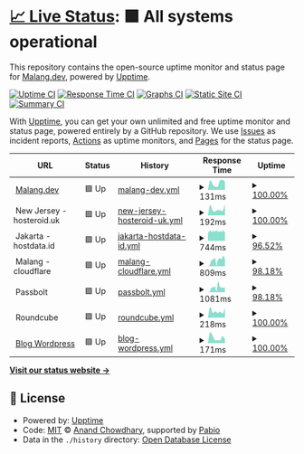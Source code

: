 # [📈 Live Status](https://malang-dev.github.io/upptime): <!--live status--> **🟩 All systems operational**

This repository contains the open-source uptime monitor and status page for [Malang.dev](https://malang.dev), powered by [Upptime](https://github.com/upptime/upptime).

[![Uptime CI](https://github.com/malang-dev/upptime/workflows/Uptime%20CI/badge.svg)](https://github.com/malang-dev/upptime/actions?query=workflow%3A%22Uptime+CI%22)
[![Response Time CI](https://github.com/malang-dev/upptime/workflows/Response%20Time%20CI/badge.svg)](https://github.com/malang-dev/upptime/actions?query=workflow%3A%22Response+Time+CI%22)
[![Graphs CI](https://github.com/malang-dev/upptime/workflows/Graphs%20CI/badge.svg)](https://github.com/malang-dev/upptime/actions?query=workflow%3A%22Graphs+CI%22)
[![Static Site CI](https://github.com/malang-dev/upptime/workflows/Static%20Site%20CI/badge.svg)](https://github.com/malang-dev/upptime/actions?query=workflow%3A%22Static+Site+CI%22)
[![Summary CI](https://github.com/malang-dev/upptime/workflows/Summary%20CI/badge.svg)](https://github.com/malang-dev/upptime/actions?query=workflow%3A%22Summary+CI%22)

With [Upptime](https://upptime.js.org), you can get your own unlimited and free uptime monitor and status page, powered entirely by a GitHub repository. We use [Issues](https://github.com/malang-dev/upptime/issues) as incident reports, [Actions](https://github.com/malang-dev/upptime/actions) as uptime monitors, and [Pages](https://malang-dev.github.io/upptime) for the status page.

<!--start: status pages-->
<!-- This summary is generated by Upptime (https://github.com/upptime/upptime) -->
<!-- Do not edit this manually, your changes will be overwritten -->
<!-- prettier-ignore -->
| URL | Status | History | Response Time | Uptime |
| --- | ------ | ------- | ------------- | ------ |
| <img alt="" src="https://icons.duckduckgo.com/ip3/malang.agency.ico" height="13"> [Malang.dev](https://malang.agency) | 🟩 Up | [malang-dev.yml](https://github.com/malang-dev/upptime/commits/HEAD/history/malang-dev.yml) | <details><summary><img alt="Response time graph" src="./graphs/malang-dev/response-time-week.png" height="20"> 131ms</summary><br><a href="https://status.malang.dev/history/malang-dev"><img alt="Response time 837" src="https://img.shields.io/endpoint?url=https%3A%2F%2Fraw.githubusercontent.com%2Fmalang-dev%2Fupptime%2FHEAD%2Fapi%2Fmalang-dev%2Fresponse-time.json"></a><br><a href="https://status.malang.dev/history/malang-dev"><img alt="24-hour response time 66" src="https://img.shields.io/endpoint?url=https%3A%2F%2Fraw.githubusercontent.com%2Fmalang-dev%2Fupptime%2FHEAD%2Fapi%2Fmalang-dev%2Fresponse-time-day.json"></a><br><a href="https://status.malang.dev/history/malang-dev"><img alt="7-day response time 131" src="https://img.shields.io/endpoint?url=https%3A%2F%2Fraw.githubusercontent.com%2Fmalang-dev%2Fupptime%2FHEAD%2Fapi%2Fmalang-dev%2Fresponse-time-week.json"></a><br><a href="https://status.malang.dev/history/malang-dev"><img alt="30-day response time 185" src="https://img.shields.io/endpoint?url=https%3A%2F%2Fraw.githubusercontent.com%2Fmalang-dev%2Fupptime%2FHEAD%2Fapi%2Fmalang-dev%2Fresponse-time-month.json"></a><br><a href="https://status.malang.dev/history/malang-dev"><img alt="1-year response time 837" src="https://img.shields.io/endpoint?url=https%3A%2F%2Fraw.githubusercontent.com%2Fmalang-dev%2Fupptime%2FHEAD%2Fapi%2Fmalang-dev%2Fresponse-time-year.json"></a></details> | <details><summary><a href="https://status.malang.dev/history/malang-dev">100.00%</a></summary><a href="https://status.malang.dev/history/malang-dev"><img alt="All-time uptime 97.05%" src="https://img.shields.io/endpoint?url=https%3A%2F%2Fraw.githubusercontent.com%2Fmalang-dev%2Fupptime%2FHEAD%2Fapi%2Fmalang-dev%2Fuptime.json"></a><br><a href="https://status.malang.dev/history/malang-dev"><img alt="24-hour uptime 100.00%" src="https://img.shields.io/endpoint?url=https%3A%2F%2Fraw.githubusercontent.com%2Fmalang-dev%2Fupptime%2FHEAD%2Fapi%2Fmalang-dev%2Fuptime-day.json"></a><br><a href="https://status.malang.dev/history/malang-dev"><img alt="7-day uptime 100.00%" src="https://img.shields.io/endpoint?url=https%3A%2F%2Fraw.githubusercontent.com%2Fmalang-dev%2Fupptime%2FHEAD%2Fapi%2Fmalang-dev%2Fuptime-week.json"></a><br><a href="https://status.malang.dev/history/malang-dev"><img alt="30-day uptime 100.00%" src="https://img.shields.io/endpoint?url=https%3A%2F%2Fraw.githubusercontent.com%2Fmalang-dev%2Fupptime%2FHEAD%2Fapi%2Fmalang-dev%2Fuptime-month.json"></a><br><a href="https://status.malang.dev/history/malang-dev"><img alt="1-year uptime 97.05%" src="https://img.shields.io/endpoint?url=https%3A%2F%2Fraw.githubusercontent.com%2Fmalang-dev%2Fupptime%2FHEAD%2Fapi%2Fmalang-dev%2Fuptime-year.json"></a></details>
| <img alt="" src="https://icons.duckduckgo.com/ip3/null.ico" height="13"> New Jersey - hosteroid.uk | 🟩 Up | [new-jersey-hosteroid-uk.yml](https://github.com/malang-dev/upptime/commits/HEAD/history/new-jersey-hosteroid-uk.yml) | <details><summary><img alt="Response time graph" src="./graphs/new-jersey-hosteroid-uk/response-time-week.png" height="20"> 192ms</summary><br><a href="https://status.malang.dev/history/new-jersey-hosteroid-uk"><img alt="Response time 213" src="https://img.shields.io/endpoint?url=https%3A%2F%2Fraw.githubusercontent.com%2Fmalang-dev%2Fupptime%2FHEAD%2Fapi%2Fnew-jersey-hosteroid-uk%2Fresponse-time.json"></a><br><a href="https://status.malang.dev/history/new-jersey-hosteroid-uk"><img alt="24-hour response time 169" src="https://img.shields.io/endpoint?url=https%3A%2F%2Fraw.githubusercontent.com%2Fmalang-dev%2Fupptime%2FHEAD%2Fapi%2Fnew-jersey-hosteroid-uk%2Fresponse-time-day.json"></a><br><a href="https://status.malang.dev/history/new-jersey-hosteroid-uk"><img alt="7-day response time 192" src="https://img.shields.io/endpoint?url=https%3A%2F%2Fraw.githubusercontent.com%2Fmalang-dev%2Fupptime%2FHEAD%2Fapi%2Fnew-jersey-hosteroid-uk%2Fresponse-time-week.json"></a><br><a href="https://status.malang.dev/history/new-jersey-hosteroid-uk"><img alt="30-day response time 232" src="https://img.shields.io/endpoint?url=https%3A%2F%2Fraw.githubusercontent.com%2Fmalang-dev%2Fupptime%2FHEAD%2Fapi%2Fnew-jersey-hosteroid-uk%2Fresponse-time-month.json"></a><br><a href="https://status.malang.dev/history/new-jersey-hosteroid-uk"><img alt="1-year response time 213" src="https://img.shields.io/endpoint?url=https%3A%2F%2Fraw.githubusercontent.com%2Fmalang-dev%2Fupptime%2FHEAD%2Fapi%2Fnew-jersey-hosteroid-uk%2Fresponse-time-year.json"></a></details> | <details><summary><a href="https://status.malang.dev/history/new-jersey-hosteroid-uk">100.00%</a></summary><a href="https://status.malang.dev/history/new-jersey-hosteroid-uk"><img alt="All-time uptime 99.82%" src="https://img.shields.io/endpoint?url=https%3A%2F%2Fraw.githubusercontent.com%2Fmalang-dev%2Fupptime%2FHEAD%2Fapi%2Fnew-jersey-hosteroid-uk%2Fuptime.json"></a><br><a href="https://status.malang.dev/history/new-jersey-hosteroid-uk"><img alt="24-hour uptime 100.00%" src="https://img.shields.io/endpoint?url=https%3A%2F%2Fraw.githubusercontent.com%2Fmalang-dev%2Fupptime%2FHEAD%2Fapi%2Fnew-jersey-hosteroid-uk%2Fuptime-day.json"></a><br><a href="https://status.malang.dev/history/new-jersey-hosteroid-uk"><img alt="7-day uptime 100.00%" src="https://img.shields.io/endpoint?url=https%3A%2F%2Fraw.githubusercontent.com%2Fmalang-dev%2Fupptime%2FHEAD%2Fapi%2Fnew-jersey-hosteroid-uk%2Fuptime-week.json"></a><br><a href="https://status.malang.dev/history/new-jersey-hosteroid-uk"><img alt="30-day uptime 100.00%" src="https://img.shields.io/endpoint?url=https%3A%2F%2Fraw.githubusercontent.com%2Fmalang-dev%2Fupptime%2FHEAD%2Fapi%2Fnew-jersey-hosteroid-uk%2Fuptime-month.json"></a><br><a href="https://status.malang.dev/history/new-jersey-hosteroid-uk"><img alt="1-year uptime 99.82%" src="https://img.shields.io/endpoint?url=https%3A%2F%2Fraw.githubusercontent.com%2Fmalang-dev%2Fupptime%2FHEAD%2Fapi%2Fnew-jersey-hosteroid-uk%2Fuptime-year.json"></a></details>
| <img alt="" src="https://icons.duckduckgo.com/ip3/null.ico" height="13"> Jakarta - hostdata.id | 🟩 Up | [jakarta-hostdata-id.yml](https://github.com/malang-dev/upptime/commits/HEAD/history/jakarta-hostdata-id.yml) | <details><summary><img alt="Response time graph" src="./graphs/jakarta-hostdata-id/response-time-week.png" height="20"> 744ms</summary><br><a href="https://status.malang.dev/history/jakarta-hostdata-id"><img alt="Response time 804" src="https://img.shields.io/endpoint?url=https%3A%2F%2Fraw.githubusercontent.com%2Fmalang-dev%2Fupptime%2FHEAD%2Fapi%2Fjakarta-hostdata-id%2Fresponse-time.json"></a><br><a href="https://status.malang.dev/history/jakarta-hostdata-id"><img alt="24-hour response time 824" src="https://img.shields.io/endpoint?url=https%3A%2F%2Fraw.githubusercontent.com%2Fmalang-dev%2Fupptime%2FHEAD%2Fapi%2Fjakarta-hostdata-id%2Fresponse-time-day.json"></a><br><a href="https://status.malang.dev/history/jakarta-hostdata-id"><img alt="7-day response time 744" src="https://img.shields.io/endpoint?url=https%3A%2F%2Fraw.githubusercontent.com%2Fmalang-dev%2Fupptime%2FHEAD%2Fapi%2Fjakarta-hostdata-id%2Fresponse-time-week.json"></a><br><a href="https://status.malang.dev/history/jakarta-hostdata-id"><img alt="30-day response time 754" src="https://img.shields.io/endpoint?url=https%3A%2F%2Fraw.githubusercontent.com%2Fmalang-dev%2Fupptime%2FHEAD%2Fapi%2Fjakarta-hostdata-id%2Fresponse-time-month.json"></a><br><a href="https://status.malang.dev/history/jakarta-hostdata-id"><img alt="1-year response time 804" src="https://img.shields.io/endpoint?url=https%3A%2F%2Fraw.githubusercontent.com%2Fmalang-dev%2Fupptime%2FHEAD%2Fapi%2Fjakarta-hostdata-id%2Fresponse-time-year.json"></a></details> | <details><summary><a href="https://status.malang.dev/history/jakarta-hostdata-id">96.52%</a></summary><a href="https://status.malang.dev/history/jakarta-hostdata-id"><img alt="All-time uptime 98.99%" src="https://img.shields.io/endpoint?url=https%3A%2F%2Fraw.githubusercontent.com%2Fmalang-dev%2Fupptime%2FHEAD%2Fapi%2Fjakarta-hostdata-id%2Fuptime.json"></a><br><a href="https://status.malang.dev/history/jakarta-hostdata-id"><img alt="24-hour uptime 98.78%" src="https://img.shields.io/endpoint?url=https%3A%2F%2Fraw.githubusercontent.com%2Fmalang-dev%2Fupptime%2FHEAD%2Fapi%2Fjakarta-hostdata-id%2Fuptime-day.json"></a><br><a href="https://status.malang.dev/history/jakarta-hostdata-id"><img alt="7-day uptime 96.52%" src="https://img.shields.io/endpoint?url=https%3A%2F%2Fraw.githubusercontent.com%2Fmalang-dev%2Fupptime%2FHEAD%2Fapi%2Fjakarta-hostdata-id%2Fuptime-week.json"></a><br><a href="https://status.malang.dev/history/jakarta-hostdata-id"><img alt="30-day uptime 99.10%" src="https://img.shields.io/endpoint?url=https%3A%2F%2Fraw.githubusercontent.com%2Fmalang-dev%2Fupptime%2FHEAD%2Fapi%2Fjakarta-hostdata-id%2Fuptime-month.json"></a><br><a href="https://status.malang.dev/history/jakarta-hostdata-id"><img alt="1-year uptime 98.99%" src="https://img.shields.io/endpoint?url=https%3A%2F%2Fraw.githubusercontent.com%2Fmalang-dev%2Fupptime%2FHEAD%2Fapi%2Fjakarta-hostdata-id%2Fuptime-year.json"></a></details>
| <img alt="" src="https://icons.duckduckgo.com/ip3/null.ico" height="13"> Malang - cloudflare | 🟩 Up | [malang-cloudflare.yml](https://github.com/malang-dev/upptime/commits/HEAD/history/malang-cloudflare.yml) | <details><summary><img alt="Response time graph" src="./graphs/malang-cloudflare/response-time-week.png" height="20"> 809ms</summary><br><a href="https://status.malang.dev/history/malang-cloudflare"><img alt="Response time 774" src="https://img.shields.io/endpoint?url=https%3A%2F%2Fraw.githubusercontent.com%2Fmalang-dev%2Fupptime%2FHEAD%2Fapi%2Fmalang-cloudflare%2Fresponse-time.json"></a><br><a href="https://status.malang.dev/history/malang-cloudflare"><img alt="24-hour response time 802" src="https://img.shields.io/endpoint?url=https%3A%2F%2Fraw.githubusercontent.com%2Fmalang-dev%2Fupptime%2FHEAD%2Fapi%2Fmalang-cloudflare%2Fresponse-time-day.json"></a><br><a href="https://status.malang.dev/history/malang-cloudflare"><img alt="7-day response time 809" src="https://img.shields.io/endpoint?url=https%3A%2F%2Fraw.githubusercontent.com%2Fmalang-dev%2Fupptime%2FHEAD%2Fapi%2Fmalang-cloudflare%2Fresponse-time-week.json"></a><br><a href="https://status.malang.dev/history/malang-cloudflare"><img alt="30-day response time 763" src="https://img.shields.io/endpoint?url=https%3A%2F%2Fraw.githubusercontent.com%2Fmalang-dev%2Fupptime%2FHEAD%2Fapi%2Fmalang-cloudflare%2Fresponse-time-month.json"></a><br><a href="https://status.malang.dev/history/malang-cloudflare"><img alt="1-year response time 774" src="https://img.shields.io/endpoint?url=https%3A%2F%2Fraw.githubusercontent.com%2Fmalang-dev%2Fupptime%2FHEAD%2Fapi%2Fmalang-cloudflare%2Fresponse-time-year.json"></a></details> | <details><summary><a href="https://status.malang.dev/history/malang-cloudflare">98.18%</a></summary><a href="https://status.malang.dev/history/malang-cloudflare"><img alt="All-time uptime 96.72%" src="https://img.shields.io/endpoint?url=https%3A%2F%2Fraw.githubusercontent.com%2Fmalang-dev%2Fupptime%2FHEAD%2Fapi%2Fmalang-cloudflare%2Fuptime.json"></a><br><a href="https://status.malang.dev/history/malang-cloudflare"><img alt="24-hour uptime 100.00%" src="https://img.shields.io/endpoint?url=https%3A%2F%2Fraw.githubusercontent.com%2Fmalang-dev%2Fupptime%2FHEAD%2Fapi%2Fmalang-cloudflare%2Fuptime-day.json"></a><br><a href="https://status.malang.dev/history/malang-cloudflare"><img alt="7-day uptime 98.18%" src="https://img.shields.io/endpoint?url=https%3A%2F%2Fraw.githubusercontent.com%2Fmalang-dev%2Fupptime%2FHEAD%2Fapi%2Fmalang-cloudflare%2Fuptime-week.json"></a><br><a href="https://status.malang.dev/history/malang-cloudflare"><img alt="30-day uptime 92.84%" src="https://img.shields.io/endpoint?url=https%3A%2F%2Fraw.githubusercontent.com%2Fmalang-dev%2Fupptime%2FHEAD%2Fapi%2Fmalang-cloudflare%2Fuptime-month.json"></a><br><a href="https://status.malang.dev/history/malang-cloudflare"><img alt="1-year uptime 96.72%" src="https://img.shields.io/endpoint?url=https%3A%2F%2Fraw.githubusercontent.com%2Fmalang-dev%2Fupptime%2FHEAD%2Fapi%2Fmalang-cloudflare%2Fuptime-year.json"></a></details>
| <img alt="" src="https://icons.duckduckgo.com/ip3/null.ico" height="13"> Passbolt | 🟩 Up | [passbolt.yml](https://github.com/malang-dev/upptime/commits/HEAD/history/passbolt.yml) | <details><summary><img alt="Response time graph" src="./graphs/passbolt/response-time-week.png" height="20"> 1081ms</summary><br><a href="https://status.malang.dev/history/passbolt"><img alt="Response time 1029" src="https://img.shields.io/endpoint?url=https%3A%2F%2Fraw.githubusercontent.com%2Fmalang-dev%2Fupptime%2FHEAD%2Fapi%2Fpassbolt%2Fresponse-time.json"></a><br><a href="https://status.malang.dev/history/passbolt"><img alt="24-hour response time 1043" src="https://img.shields.io/endpoint?url=https%3A%2F%2Fraw.githubusercontent.com%2Fmalang-dev%2Fupptime%2FHEAD%2Fapi%2Fpassbolt%2Fresponse-time-day.json"></a><br><a href="https://status.malang.dev/history/passbolt"><img alt="7-day response time 1081" src="https://img.shields.io/endpoint?url=https%3A%2F%2Fraw.githubusercontent.com%2Fmalang-dev%2Fupptime%2FHEAD%2Fapi%2Fpassbolt%2Fresponse-time-week.json"></a><br><a href="https://status.malang.dev/history/passbolt"><img alt="30-day response time 979" src="https://img.shields.io/endpoint?url=https%3A%2F%2Fraw.githubusercontent.com%2Fmalang-dev%2Fupptime%2FHEAD%2Fapi%2Fpassbolt%2Fresponse-time-month.json"></a><br><a href="https://status.malang.dev/history/passbolt"><img alt="1-year response time 1029" src="https://img.shields.io/endpoint?url=https%3A%2F%2Fraw.githubusercontent.com%2Fmalang-dev%2Fupptime%2FHEAD%2Fapi%2Fpassbolt%2Fresponse-time-year.json"></a></details> | <details><summary><a href="https://status.malang.dev/history/passbolt">98.18%</a></summary><a href="https://status.malang.dev/history/passbolt"><img alt="All-time uptime 96.92%" src="https://img.shields.io/endpoint?url=https%3A%2F%2Fraw.githubusercontent.com%2Fmalang-dev%2Fupptime%2FHEAD%2Fapi%2Fpassbolt%2Fuptime.json"></a><br><a href="https://status.malang.dev/history/passbolt"><img alt="24-hour uptime 100.00%" src="https://img.shields.io/endpoint?url=https%3A%2F%2Fraw.githubusercontent.com%2Fmalang-dev%2Fupptime%2FHEAD%2Fapi%2Fpassbolt%2Fuptime-day.json"></a><br><a href="https://status.malang.dev/history/passbolt"><img alt="7-day uptime 98.18%" src="https://img.shields.io/endpoint?url=https%3A%2F%2Fraw.githubusercontent.com%2Fmalang-dev%2Fupptime%2FHEAD%2Fapi%2Fpassbolt%2Fuptime-week.json"></a><br><a href="https://status.malang.dev/history/passbolt"><img alt="30-day uptime 92.84%" src="https://img.shields.io/endpoint?url=https%3A%2F%2Fraw.githubusercontent.com%2Fmalang-dev%2Fupptime%2FHEAD%2Fapi%2Fpassbolt%2Fuptime-month.json"></a><br><a href="https://status.malang.dev/history/passbolt"><img alt="1-year uptime 96.92%" src="https://img.shields.io/endpoint?url=https%3A%2F%2Fraw.githubusercontent.com%2Fmalang-dev%2Fupptime%2FHEAD%2Fapi%2Fpassbolt%2Fuptime-year.json"></a></details>
| <img alt="" src="https://icons.duckduckgo.com/ip3/null.ico" height="13"> Roundcube | 🟩 Up | [roundcube.yml](https://github.com/malang-dev/upptime/commits/HEAD/history/roundcube.yml) | <details><summary><img alt="Response time graph" src="./graphs/roundcube/response-time-week.png" height="20"> 218ms</summary><br><a href="https://status.malang.dev/history/roundcube"><img alt="Response time 242" src="https://img.shields.io/endpoint?url=https%3A%2F%2Fraw.githubusercontent.com%2Fmalang-dev%2Fupptime%2FHEAD%2Fapi%2Froundcube%2Fresponse-time.json"></a><br><a href="https://status.malang.dev/history/roundcube"><img alt="24-hour response time 156" src="https://img.shields.io/endpoint?url=https%3A%2F%2Fraw.githubusercontent.com%2Fmalang-dev%2Fupptime%2FHEAD%2Fapi%2Froundcube%2Fresponse-time-day.json"></a><br><a href="https://status.malang.dev/history/roundcube"><img alt="7-day response time 218" src="https://img.shields.io/endpoint?url=https%3A%2F%2Fraw.githubusercontent.com%2Fmalang-dev%2Fupptime%2FHEAD%2Fapi%2Froundcube%2Fresponse-time-week.json"></a><br><a href="https://status.malang.dev/history/roundcube"><img alt="30-day response time 253" src="https://img.shields.io/endpoint?url=https%3A%2F%2Fraw.githubusercontent.com%2Fmalang-dev%2Fupptime%2FHEAD%2Fapi%2Froundcube%2Fresponse-time-month.json"></a><br><a href="https://status.malang.dev/history/roundcube"><img alt="1-year response time 242" src="https://img.shields.io/endpoint?url=https%3A%2F%2Fraw.githubusercontent.com%2Fmalang-dev%2Fupptime%2FHEAD%2Fapi%2Froundcube%2Fresponse-time-year.json"></a></details> | <details><summary><a href="https://status.malang.dev/history/roundcube">100.00%</a></summary><a href="https://status.malang.dev/history/roundcube"><img alt="All-time uptime 99.85%" src="https://img.shields.io/endpoint?url=https%3A%2F%2Fraw.githubusercontent.com%2Fmalang-dev%2Fupptime%2FHEAD%2Fapi%2Froundcube%2Fuptime.json"></a><br><a href="https://status.malang.dev/history/roundcube"><img alt="24-hour uptime 100.00%" src="https://img.shields.io/endpoint?url=https%3A%2F%2Fraw.githubusercontent.com%2Fmalang-dev%2Fupptime%2FHEAD%2Fapi%2Froundcube%2Fuptime-day.json"></a><br><a href="https://status.malang.dev/history/roundcube"><img alt="7-day uptime 100.00%" src="https://img.shields.io/endpoint?url=https%3A%2F%2Fraw.githubusercontent.com%2Fmalang-dev%2Fupptime%2FHEAD%2Fapi%2Froundcube%2Fuptime-week.json"></a><br><a href="https://status.malang.dev/history/roundcube"><img alt="30-day uptime 100.00%" src="https://img.shields.io/endpoint?url=https%3A%2F%2Fraw.githubusercontent.com%2Fmalang-dev%2Fupptime%2FHEAD%2Fapi%2Froundcube%2Fuptime-month.json"></a><br><a href="https://status.malang.dev/history/roundcube"><img alt="1-year uptime 99.85%" src="https://img.shields.io/endpoint?url=https%3A%2F%2Fraw.githubusercontent.com%2Fmalang-dev%2Fupptime%2FHEAD%2Fapi%2Froundcube%2Fuptime-year.json"></a></details>
| <img alt="" src="https://icons.duckduckgo.com/ip3/blog.malang.agency.ico" height="13"> [Blog Wordpress](https://blog.malang.agency) | 🟩 Up | [blog-wordpress.yml](https://github.com/malang-dev/upptime/commits/HEAD/history/blog-wordpress.yml) | <details><summary><img alt="Response time graph" src="./graphs/blog-wordpress/response-time-week.png" height="20"> 171ms</summary><br><a href="https://status.malang.dev/history/blog-wordpress"><img alt="Response time 976" src="https://img.shields.io/endpoint?url=https%3A%2F%2Fraw.githubusercontent.com%2Fmalang-dev%2Fupptime%2FHEAD%2Fapi%2Fblog-wordpress%2Fresponse-time.json"></a><br><a href="https://status.malang.dev/history/blog-wordpress"><img alt="24-hour response time 86" src="https://img.shields.io/endpoint?url=https%3A%2F%2Fraw.githubusercontent.com%2Fmalang-dev%2Fupptime%2FHEAD%2Fapi%2Fblog-wordpress%2Fresponse-time-day.json"></a><br><a href="https://status.malang.dev/history/blog-wordpress"><img alt="7-day response time 171" src="https://img.shields.io/endpoint?url=https%3A%2F%2Fraw.githubusercontent.com%2Fmalang-dev%2Fupptime%2FHEAD%2Fapi%2Fblog-wordpress%2Fresponse-time-week.json"></a><br><a href="https://status.malang.dev/history/blog-wordpress"><img alt="30-day response time 202" src="https://img.shields.io/endpoint?url=https%3A%2F%2Fraw.githubusercontent.com%2Fmalang-dev%2Fupptime%2FHEAD%2Fapi%2Fblog-wordpress%2Fresponse-time-month.json"></a><br><a href="https://status.malang.dev/history/blog-wordpress"><img alt="1-year response time 976" src="https://img.shields.io/endpoint?url=https%3A%2F%2Fraw.githubusercontent.com%2Fmalang-dev%2Fupptime%2FHEAD%2Fapi%2Fblog-wordpress%2Fresponse-time-year.json"></a></details> | <details><summary><a href="https://status.malang.dev/history/blog-wordpress">100.00%</a></summary><a href="https://status.malang.dev/history/blog-wordpress"><img alt="All-time uptime 97.03%" src="https://img.shields.io/endpoint?url=https%3A%2F%2Fraw.githubusercontent.com%2Fmalang-dev%2Fupptime%2FHEAD%2Fapi%2Fblog-wordpress%2Fuptime.json"></a><br><a href="https://status.malang.dev/history/blog-wordpress"><img alt="24-hour uptime 100.00%" src="https://img.shields.io/endpoint?url=https%3A%2F%2Fraw.githubusercontent.com%2Fmalang-dev%2Fupptime%2FHEAD%2Fapi%2Fblog-wordpress%2Fuptime-day.json"></a><br><a href="https://status.malang.dev/history/blog-wordpress"><img alt="7-day uptime 100.00%" src="https://img.shields.io/endpoint?url=https%3A%2F%2Fraw.githubusercontent.com%2Fmalang-dev%2Fupptime%2FHEAD%2Fapi%2Fblog-wordpress%2Fuptime-week.json"></a><br><a href="https://status.malang.dev/history/blog-wordpress"><img alt="30-day uptime 100.00%" src="https://img.shields.io/endpoint?url=https%3A%2F%2Fraw.githubusercontent.com%2Fmalang-dev%2Fupptime%2FHEAD%2Fapi%2Fblog-wordpress%2Fuptime-month.json"></a><br><a href="https://status.malang.dev/history/blog-wordpress"><img alt="1-year uptime 97.03%" src="https://img.shields.io/endpoint?url=https%3A%2F%2Fraw.githubusercontent.com%2Fmalang-dev%2Fupptime%2FHEAD%2Fapi%2Fblog-wordpress%2Fuptime-year.json"></a></details>

<!--end: status pages-->

[**Visit our status website →**](https://malang-dev.github.io/upptime)

## 📄 License

- Powered by: [Upptime](https://github.com/upptime/upptime)
- Code: [MIT](./LICENSE) © [Anand Chowdhary](https://anandchowdhary.com), supported by [Pabio](https://pabio.com)
- Data in the `./history` directory: [Open Database License](https://opendatacommons.org/licenses/odbl/1-0/)

